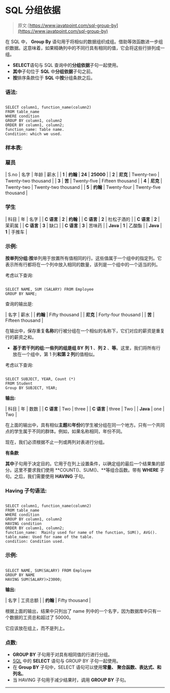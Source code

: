 # SQL 分组依据

> 原文:[https://www.javatpoint.com/sql-group-by](https://www.javatpoint.com/sql-group-by)

在 SQL 中， **Group By** 语句用于将相似的数据组织成组。借助等效函数进一步组织数据。这意味着，如果精确列中的不同行具有相同的值，它会将这些行排列成一组。

*   **SELECT**语句与 SQL 查询中的**分组依据**子句一起使用。
*   **其中**子句位于 **SQL** 中**分组依据**子句之前。
*   **按**排序条款位于 **SQL** 中**按**分组条款之后。

### 语法:

```

SELECT column1, function_name(column2)
FROM table_name
WHERE condition
GROUP BY column1, column2
ORDER BY column1, column2;
function_name: Table name.
Condition: which we used.

```

### 样本表:

### 雇员

| S.no | 名字 | 年龄 | 薪水 |
| **1** | **约翰** | **24** | **25000** |
| **2** | **尼克** | Twenty-two | Twenty-two thousand |
| **3** | **苦** | Twenty-five | Fifteen thousand |
| **4** | **尼克** | Twenty-two | Twenty-two thousand |
| **5** | **约翰** | Twenty-four | Twenty-five thousand |

### 学生

| 科目 | 年 | 名字 |
| **C 语言** | **2** | **约翰** |
| **C 语言** | **2** | 杜松子酒的 |
| **C 语言** | **2** | 茉莉属 |
| **C 语言** | **3** | 缺口 |
| **C 语言** | **3** | 苦味药 |
| **Java** | **1** | 乙酸酯 |
| **Java** | **1** | 手推车 |

### 示例:

**按单列分组:按**单列用于放置所有值相同的行。这些值属于一个组中的指定列。它表示所有行都将在一个列中放入相同的数量，该列是一个组中的一个适当的列。

考虑以下查询:

```

SELECT NAME, SUM (SALARY) FROM Employee
GROUP BY NAME;

```

查询的输出是:

| 名字 | 薪水 |
| **约翰** | Fifty thousand |
| **尼克** | Forty-four thousand |
| **苦** | Fifteen thousand |

在输出中，保存重复**名称**的行被分组在一个相似的名称下，它们对应的薪资是重复行的薪资之和。

*   **基于若干列的组:**一些列的组是**组 BY** **列 1** 、**列 2** 、**等**。这里，我们将所有行放在一个组中，第 1 列**和第 2 列**的值相似。

考虑以下查询:

```

SELECT SUBJECT, YEAR, Count (*)
FROM Student
Group BY SUBJECT, YEAR;

```

**输出:**

| 科目 | 年 | 数数 |
| **C 语言** | Two | three |
| **C 语言** | three | Two |
| **Java** | one | Two |

在上面的输出中，具有相似**主题**和**年份**的学生被分组在同一个地方。只有一个共同点的学生属于不同的群体。例如，如果名称相同，年份不同。

现在，我们必须根据不止一列或两列对表进行分组。

**有条款**

**其中**子句用于决定目的。它用于在列上设置条件，以确定组的最后一个结果集的部分。这里不要求我们使用 **COUNT()、SUM()、**等组合函数。带有 **WHERE** 子句。之后，我们需要使用 **HAVING** 子句。

### Having 子句语法:

```

SELECT column1, function_name(column2)
FROM table_name
WHERE condition
GROUP BY column1, column2
HAVING condition
ORDER BY column1, column2;
function_name:  Mainly used for name of the function, SUM(), AVG().
table_name: Used for name of the table.
condition: Condition used.

```

### 示例:

```

SELECT NAME, SUM(SALARY) FROM Employee 
GROUP BY NAME
HAVING SUM(SALARY)>23000; 

```

**输出:**

| 名字 | 工资总额 |
| **约翰** | Fifty thousand |

根据上面的输出，结果中只列出了 name 列中的一个名字，因为数据库中只有一个数据的工资总和超过了 50000。

它应该放在组上，而不是列上。

### 点数:

*   **GROUP BY** 子句用于对具有相同值的行进行分组。
*   [SQL](https://www.javatpoint.com/sql-tutorial) 中的 **SELECT** 语句与 GROUP BY 子句一起使用。
*   在 **Group BY** 子句中，SELECT 语句可以使用**常量、** **聚合函数、表达式、**和**列名**。
*   当 HAVING 子句用于减少结果时，调用 **GROUP BY** 子句。

* * *